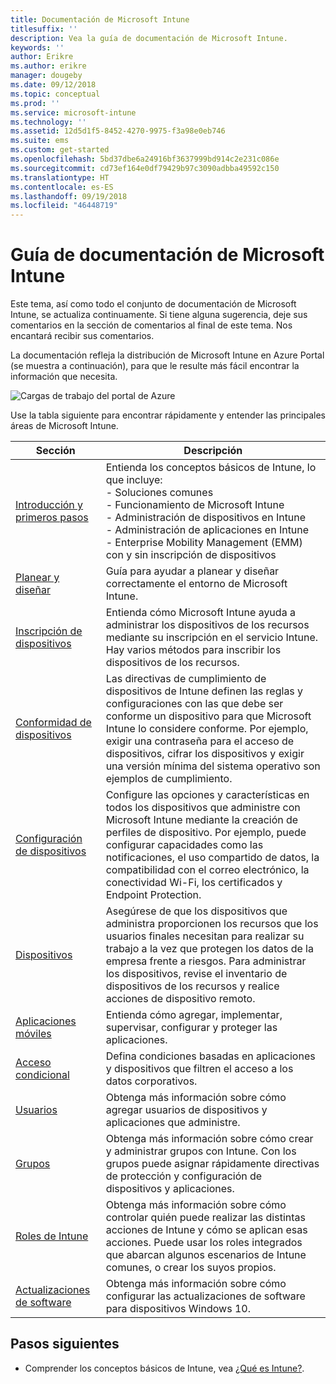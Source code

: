 ```yaml
---
title: Documentación de Microsoft Intune
titlesuffix: ''
description: Vea la guía de documentación de Microsoft Intune.
keywords: ''
author: Erikre
ms.author: erikre
manager: dougeby
ms.date: 09/12/2018
ms.topic: conceptual
ms.prod: ''
ms.service: microsoft-intune
ms.technology: ''
ms.assetid: 12d5d1f5-8452-4270-9975-f3a98e0eb746
ms.suite: ems
ms.custom: get-started
ms.openlocfilehash: 5bd37dbe6a24916bf3637999bd914c2e231c086e
ms.sourcegitcommit: cd73ef164e0df79429b97c3090adbba49592c150
ms.translationtype: HT
ms.contentlocale: es-ES
ms.lasthandoff: 09/19/2018
ms.locfileid: "46448719"
---
```

# <a name="microsoft-intune-documentation-guide"></a>Guía de documentación de Microsoft Intune

Este tema, así como todo el conjunto de documentación de Microsoft Intune, se actualiza continuamente. Si tiene alguna sugerencia, deje sus comentarios en la sección de comentarios al final de este tema. Nos encantará recibir sus comentarios.

La documentación refleja la distribución de Microsoft Intune en Azure Portal (se muestra a continuación), para que le resulte más fácil encontrar la información que necesita.

![Cargas de trabajo del portal de Azure](./media/azure-portal-workloads.png)

Use la tabla siguiente para encontrar rápidamente y entender las principales áreas de Microsoft Intune.

| Sección                                                      | Descripción                                                                                                                                                                                                                                                                                      |
|--------------------------------------------------------------|--------------------------------------------------------------------------------------------------------------------------------------------------------------------------------------------------------------------------------------------------------------------------------------------------|
| [Introducción y primeros pasos](introduction-intune.md)       | Entienda los conceptos básicos de Intune, lo que incluye:<br /> - Soluciones comunes<br /> - Funcionamiento de Microsoft Intune<br /> - Administración de dispositivos en Intune<br /> - Administración de aplicaciones en Intune<br /> - Enterprise Mobility Management (EMM) con y sin inscripción de dispositivos                                                         |
| [Planear y diseñar](planning-guide.md)                         | Guía para ayudar a planear y diseñar correctamente el entorno de Microsoft Intune.                                                                                                                                                                                                             |
| [Inscripción de dispositivos](device-enrollment.md)                    | Entienda cómo Microsoft Intune ayuda a administrar los dispositivos de los recursos mediante su inscripción en el servicio Intune. Hay varios métodos para inscribir los dispositivos de los recursos.                                                                                                         |
| [Conformidad de dispositivos](device-compliance.md)                    | Las directivas de cumplimiento de dispositivos de Intune definen las reglas y configuraciones con las que debe ser conforme un dispositivo para que Microsoft Intune lo considere conforme. Por ejemplo, exigir una contraseña para el acceso de dispositivos, cifrar los dispositivos y exigir una versión mínima del sistema operativo son ejemplos de cumplimiento. |
| [Configuración de dispositivos](device-profiles.md)                   | Configure las opciones y características en todos los dispositivos que administre con Microsoft Intune mediante la creación de perfiles de dispositivo. Por ejemplo, puede configurar capacidades como las notificaciones, el uso compartido de datos, la compatibilidad con el correo electrónico, la conectividad Wi-Fi, los certificados y Endpoint Protection.              |
| [Dispositivos](device-management.md)                              | Asegúrese de que los dispositivos que administra proporcionen los recursos que los usuarios finales necesitan para realizar su trabajo a la vez que protegen los datos de la empresa frente a riesgos. Para administrar los dispositivos, revise el inventario de dispositivos de los recursos y realice acciones de dispositivo remoto.                                                      |
| [Aplicaciones móviles](app-management.md)                             | Entienda cómo agregar, implementar, supervisar, configurar y proteger las aplicaciones.                                                                                                                                                                                                                             |
| [Acceso condicional](conditional-access.md)                  | Defina condiciones basadas en aplicaciones y dispositivos que filtren el acceso a los datos corporativos.                                                                                                                                                                                                            |
| [Usuarios](users-add.md)                                        | Obtenga más información sobre cómo agregar usuarios de dispositivos y aplicaciones que administre.                                                                                                                                                                                                                                           |
| [Grupos](groups-get-started.md)                              | Obtenga más información sobre cómo crear y administrar grupos con Intune. Con los grupos puede asignar rápidamente directivas de protección y configuración de dispositivos y aplicaciones.                                                                                                                                             |
| [Roles de Intune](role-based-access-control.md)                 | Obtenga más información sobre cómo controlar quién puede realizar las distintas acciones de Intune y cómo se aplican esas acciones. Puede usar los roles integrados que abarcan algunos escenarios de Intune comunes, o crear los suyos propios.                                                                                 |
| [Actualizaciones de software](windows-update-for-business-configure.md) | Obtenga más información sobre cómo configurar las actualizaciones de software para dispositivos Windows 10.                                                                                                                                                                                                                                  |

## <a name="next-steps"></a>Pasos siguientes

- Comprender los conceptos básicos de Intune, vea [¿Qué es Intune?](introduction-intune.md).
